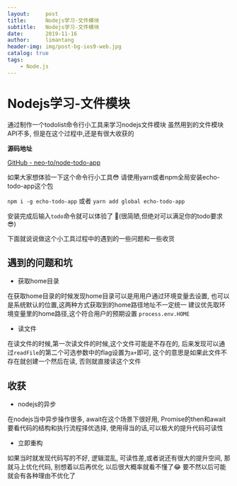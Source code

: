 ```yaml
---
layout:     post
title:      Nodejs学习-文件模块
subtitle:   Nodejs学习-文件模块
date:       2019-11-16
author:     limantang
header-img: img/post-bg-ios9-web.jpg
catalog: true
tags:
    - Node.js
---
```


# Nodejs学习-文件模块


 
通过制作一个todolist命令行小工具来学习nodejs文件模块
虽然用到的文件模块API不多, 但是在这个过程中,还是有很大收获的

**源码地址**

[GitHub - neo-to/node-todo-app](https://github.com/neo-to/node-todo-app)


如果大家想体验一下这个命令行小工具😳
请使用yarn或者npm全局安装echo-todo-app这个包

`npm i -g echo-todo-app`
或者
`yarn add global echo-todo-app`

安装完成后输入`todo`命令就可以体验了 🤣(很简陋,但绝对可以满足你的todo要求😎)

下面就说说做这个小工具过程中的遇到的一些问题和一些收货

## 遇到的问题和坑
- 获取home目录

在获取home目录的时候发现home目录可以是用用户通过环境变量去设置, 也可以是系统默认的位置,这两种方式获取到的home路径地址不一定统一
建议优先取环境变量里的home路径,这个符合用户的预期设置
`process.env.HOME`

- 读文件

在读文件的时候,第一次读文件的时候,这个文件可能是不存在的, 后来发现可以通过`readFile`的第二个可选参数中的flag设置为`a+`即可, 这个的意思是如果此文件不存在就创建一个然后在读, 否则就直接读这个文件

## 收获
- nodejs的异步

在nodejs当中异步操作很多, await在这个场景下很好用, Promise的then和await要看代码的结构和执行流程择优选择, 使用得当的话,可以极大的提升代码可读性

- 立即重构

如果当时就发现代码写的不好, 逻辑混乱, 可读性差,或者说还有很大的提升空间, 那就马上优化代码, 别想着以后再优化
以后很大概率就看不懂了😂
要不然以后可能就会有各种理由不优化了
